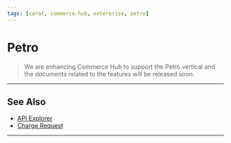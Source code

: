 ```yaml
---
tags: [carat, commerce-hub, enterprise, petro]
---
```



# Petro

<!-- theme: danger -->
> We are enhancing Commerce Hub to support the Petro vertical and the documents related to the features will be released soon.

---

## See Also

- [API Explorer](../api/?type=post&path=/payments/v1/charges)
- [Charge Request](?path=docs/Resources/API-Documents/Payments/Charges.md)

---

